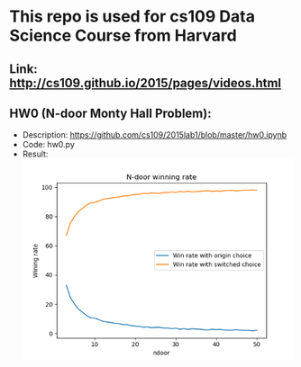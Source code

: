 # This repo is used for cs109 Data Science Course from Harvard
## Link: http://cs109.github.io/2015/pages/videos.html 

## HW0 (N-door Monty Hall Problem):
* Description: https://github.com/cs109/2015lab1/blob/master/hw0.ipynb
* Code: hw0.py
* Result:<br>
![HW0](HW0.png)
